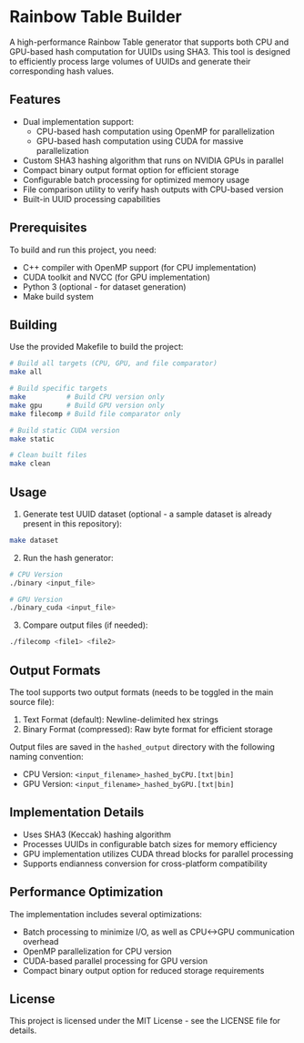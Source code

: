 # Rainbow Table Builder

A high-performance Rainbow Table generator that supports both CPU and GPU-based hash computation for UUIDs using SHA3. This tool is designed to efficiently process large volumes of UUIDs and generate their corresponding hash values.

## Features

- Dual implementation support:
  - CPU-based hash computation using OpenMP for parallelization
  - GPU-based hash computation using CUDA for massive parallelization
- Custom SHA3 hashing algorithm that runs on NVIDIA GPUs in parallel
- Compact binary output format option for efficient storage
- Configurable batch processing for optimized memory usage
- File comparison utility to verify hash outputs with CPU-based version
- Built-in UUID processing capabilities

## Prerequisites

To build and run this project, you need:

- C++ compiler with OpenMP support (for CPU implementation)
- CUDA toolkit and NVCC (for GPU implementation)
- Python 3 (optional - for dataset generation)
- Make build system

## Building

Use the provided Makefile to build the project:

```bash
# Build all targets (CPU, GPU, and file comparator)
make all

# Build specific targets
make          # Build CPU version only
make gpu      # Build GPU version only
make filecomp # Build file comparator only

# Build static CUDA version
make static

# Clean built files
make clean
```

## Usage

1. Generate test UUID dataset (optional - a sample dataset is already present in this repository):
```bash
make dataset
```

2. Run the hash generator:
```bash
# CPU Version
./binary <input_file>

# GPU Version
./binary_cuda <input_file>
```

3. Compare output files (if needed):
```bash
./filecomp <file1> <file2>
```

## Output Formats

The tool supports two output formats (needs to be toggled in the main source file):

1. Text Format (default): Newline-delimited hex strings
2. Binary Format (compressed): Raw byte format for efficient storage

Output files are saved in the `hashed_output` directory with the following naming convention:
- CPU Version: `<input_filename>_hashed_byCPU.[txt|bin]`
- GPU Version: `<input_filename>_hashed_byGPU.[txt|bin]`

## Implementation Details

- Uses SHA3 (Keccak) hashing algorithm
- Processes UUIDs in configurable batch sizes for memory efficiency
- GPU implementation utilizes CUDA thread blocks for parallel processing
- Supports endianness conversion for cross-platform compatibility

## Performance Optimization

The implementation includes several optimizations:
- Batch processing to minimize I/O, as well as CPU<->GPU communication overhead
- OpenMP parallelization for CPU version
- CUDA-based parallel processing for GPU version
- Compact binary output option for reduced storage requirements

## License

This project is licensed under the MIT License - see the LICENSE file for details.

